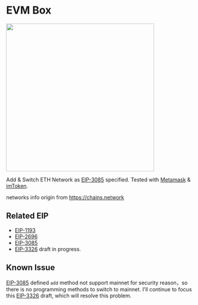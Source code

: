 # EVM Box
<img src="https://user-images.githubusercontent.com/10740043/115120259-2f003c00-9fdf-11eb-9cc2-0f9991aa4873.png" width="400" />


Add & Switch ETH Network as [EIP-3085](https://eips.ethereum.org/EIPS/eip-3085) specified. Tested with [Metamask](https://metamask.io/) & [imToken](https://token.im/download?index=0).

networks info origin from <https://chains.network>

## Related EIP

- [EIP-1193](https://eips.ethereum.org/EIPS/eip-1193)
- [EIP-2696](https://eips.ethereum.org/EIPS/eip-2696)
- [EIP-3085](https://eips.ethereum.org/EIPS/eip-3085)
- [EIP-3326](https://ethereum-magicians.org/t/eip-3326-wallet-switchethereumchain/5471) draft in progress.

## Known Issue

[EIP-3085](https://eips.ethereum.org/EIPS/eip-3085) defined `add` method not support mainnet for security reason，so there is no programming methods to switch to mainnet. I'll continue to focus this [EIP-3326](https://ethereum-magicians.org/t/eip-3326-wallet-switchethereumchain/5471) draft, which will resolve this problem.
